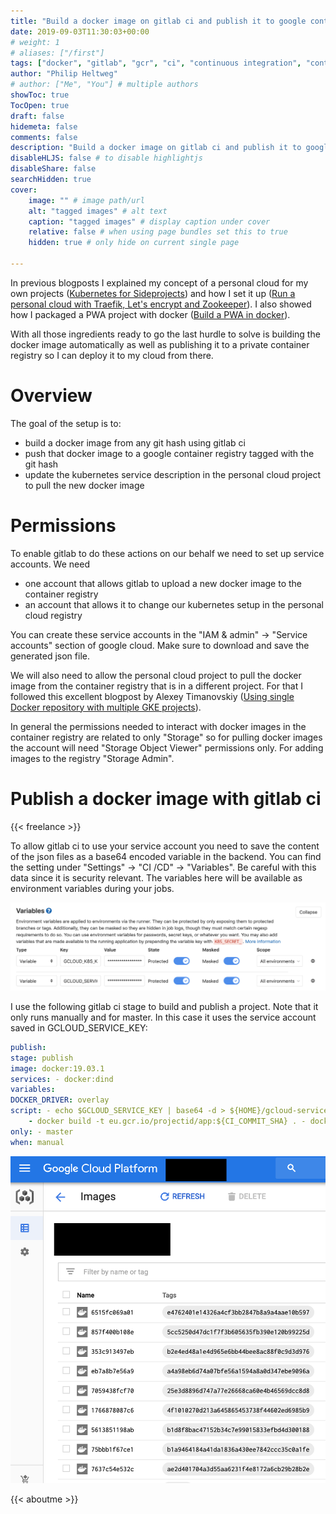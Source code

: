 ```yaml
---
title: "Build a docker image on gitlab ci and publish it to google container registry"
date: 2019-09-03T11:30:03+00:00
# weight: 1
# aliases: ["/first"]
tags: ["docker", "gitlab", "gcr", "ci", "continuous integration", "continuous deployment", "kubernetes", "devops", "personal-cloud"]
author: "Philip Heltweg"
# author: ["Me", "You"] # multiple authors
showToc: true
TocOpen: true
draft: false
hidemeta: false
comments: false
description: "Build a docker image on gitlab ci and publish it to google container registry"
disableHLJS: false # to disable highlightjs
disableShare: false
searchHidden: true
cover:
    image: "" # image path/url
    alt: "tagged images" # alt text
    caption: "tagged images" # display caption under cover
    relative: false # when using page bundles set this to true
    hidden: true # only hide on current single page

---
```


In previous blogposts I explained my concept of a personal cloud for my own projects ([Kubernetes for Sideprojects](https://rhazn.com/posts/kubernetes-for-sideprojects-hardware-is-dead/)) and how I set it up ([Run a personal cloud with Traefik, Let's encrypt and Zookeeper](https://rhazn.com/posts/run-a-personal-cloud-with-traefik-lets-encrypt-and-zookeeper/)). I also showed how I packaged a PWA project with docker ([Build a PWA in docker](https://rhazn.com/posts/build-a-progressive-web-app-in-docker-with-nginx-to-deploy-to-kubernetes-or-docker-swarm/)).

With all those ingredients ready to go the last hurdle to solve is building the docker image automatically as well as publishing it to a private container registry so I can deploy it to my cloud from there.

# Overview

The goal of the setup is to:

- build a docker image from any git hash using gitlab ci
- push that docker image to a google container registry tagged with the git hash
- update the kubernetes service description in the personal cloud project to pull the new docker image

# Permissions

To enable gitlab to do these actions on our behalf we need to set up service accounts. We need

- one account that allows gitlab to upload a new docker image to the container registry
- an account that allows it to change our kubernetes setup in the personal cloud registry

You can create these service accounts in the "IAM & admin" -> "Service accounts" section of google cloud. Make sure to download and save the generated json file.

We will also need to allow the personal cloud project to pull the docker image from the container registry that is in a different project. For that I followed this excellent blogpost by Alexey Timanovskiy ([Using single Docker repository with multiple GKE projects](https://medium.com/google-cloud/using-single-docker-repository-with-multiple-gke-projects-1672689f780c)).

In general the permissions needed to interact with docker images in the container registry are related to only "Storage" so for pulling docker images the account will need "Storage Object Viewer" permissions only. For adding images to the registry "Storage Admin".

# Publish a docker image with gitlab ci

{{< freelance >}}

To allow gitlab ci to use your service account you need to save the content of the json files as a base64 encoded variable in the backend. You can find the setting under "Settings" -> "CI /CD" -> "Variables". Be careful with this data since it is security relevant. The variables here will be available as environment variables during your jobs.

![The service account variables](/img/posts/build-a-docker-image-on-gitlab-ci-and-publish-it-to-google-container-registry/gitlab-ci-variables.png#center)

I use the following gitlab ci stage to build and publish a project. Note that it only runs manually and for master. In this case it uses the service account saved in GCLOUD_SERVICE_KEY:

```yml
publish:
stage: publish
image: docker:19.03.1
services: - docker:dind
variables:
DOCKER_DRIVER: overlay
script: - echo $GCLOUD_SERVICE_KEY | base64 -d > ${HOME}/gcloud-service-key.json - docker login -u \_json_key --password-stdin https://eu.gcr.io < ${HOME}/gcloud-service-key.json
    - docker build -t eu.gcr.io/projectid/app:${CI_COMMIT_SHA} . - docker push "eu.gcr.io/projectid/app:\${CI_COMMIT_SHA}"
only: - master
when: manual
```

![The resulting tagged images in gcr](/img/posts/build-a-docker-image-on-gitlab-ci-and-publish-it-to-google-container-registry/tagged-images.png#center)

{{< aboutme >}}
